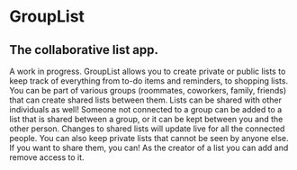 # GroupList
## The collaborative list app. 

A work in progress. 
GroupList allows you to create private or public lists to keep track of everything from to-do items and reminders, to shopping lists.
You can be part of various groups (roommates, coworkers, family, friends) that can create shared lists between them. 
Lists can be shared with other individuals as well! 
Someone not connected to a group can be added to a list that is shared between a group, or it can be kept between you and the other person. 
Changes to shared lists will update live for all the connected people. 
You can also keep private lists that cannot be seen by anyone else. If you want to share them, you can! 
As the creator of a list you can add and remove access to it.
